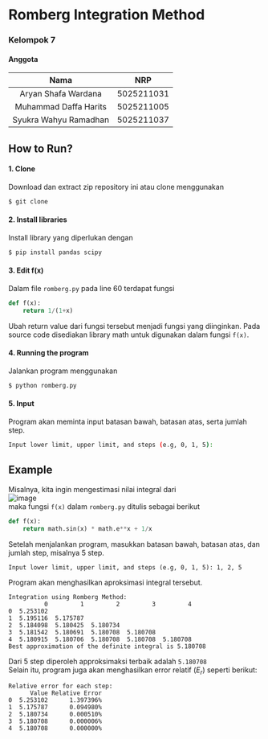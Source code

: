 # Romberg Integration Method
### Kelompok 7
#### Anggota
Nama | NRP
:---: | :---:
Aryan Shafa Wardana | 5025211031
Muhammad Daffa Harits | 5025211005
Syukra Wahyu Ramadhan | 5025211037

## How to Run?
#### 1. Clone
Download dan extract zip repository ini atau clone menggunakan
```bash
$ git clone
```
#### 2. Install libraries
Install library yang diperlukan dengan
```bash
$ pip install pandas scipy
```
#### 3. Edit f(x)
Dalam file `romberg.py` pada line 60 terdapat fungsi
```py
def f(x):
    return 1/(1+x)
```
Ubah return value dari fungsi tersebut menjadi fungsi yang diinginkan. Pada source code disediakan library math untuk digunakan dalam fungsi `f(x)`.

#### 4. Running the program
Jalankan program menggunakan
```bash
$ python romberg.py
```
#### 5. Input
Program akan meminta input batasan bawah, batasan atas, serta jumlah step.
```bash
Input lower limit, upper limit, and steps (e.g, 0, 1, 5):
```
## Example
Misalnya, kita ingin mengestimasi nilai integral dari\
![image](https://user-images.githubusercontent.com/115603634/209128335-0c069e41-6e9e-45f9-aee6-c1ac1bd608f8.png)\
maka fungsi `f(x)` dalam  `romberg.py` ditulis sebagai berikut
```py
def f(x):
    return math.sin(x) * math.e**x + 1/x
```
Setelah menjalankan program, masukkan batasan bawah, batasan atas, dan jumlah step, misalnya 5 step.
```
Input lower limit, upper limit, and steps (e.g, 0, 1, 5): 1, 2, 5
```
Program akan menghasilkan aproksimasi integral tersebut.
```
Integration using Romberg Method:
          0         1         2         3         4
0  5.253102
1  5.195116  5.175787
2  5.184098  5.180425  5.180734
3  5.181542  5.180691  5.180708  5.180708
4  5.180915  5.180706  5.180708  5.180708  5.180708
Best approximation of the definite integral is 5.180708
```
Dari 5 step diperoleh approksimaksi terbaik adalah `5.180708`\
Selain itu, program juga akan menghasilkan error relatif ($E_r$) seperti berikut:
```
Relative error for each step:
      Value Relative Error
0  5.253102      1.397396%
1  5.175787      0.094980%
2  5.180734      0.000510%
3  5.180708      0.000006%
4  5.180708      0.000000%
```
